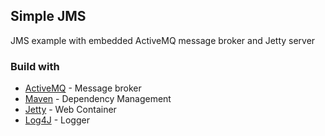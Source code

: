 
## Simple JMS

JMS example with embedded ActiveMQ message broker and Jetty server

### Build with 

* [ActiveMQ](http://activemq.apache.org/#) - Message broker
* [Maven](https://maven.apache.org/) - Dependency Management
* [Jetty](https://www.eclipse.org/jetty/) - Web Container
* [Log4J](https://logging.apache.org/log4j/2.x/) - Logger 
